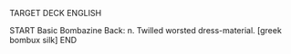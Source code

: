 TARGET DECK
ENGLISH

START
Basic
Bombazine
Back: n. Twilled worsted dress-material. [greek bombux silk]
END
